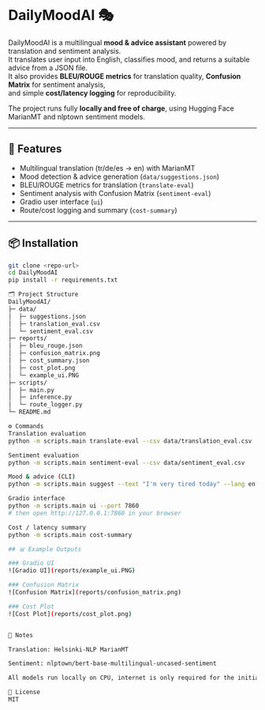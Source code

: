 # DailyMoodAI 🎭

DailyMoodAI is a multilingual **mood & advice assistant** powered by translation and sentiment analysis.  
It translates user input into English, classifies mood, and returns a suitable advice from a JSON file.  
It also provides **BLEU/ROUGE metrics** for translation quality, **Confusion Matrix** for sentiment analysis,  
and simple **cost/latency logging** for reproducibility.  

The project runs fully **locally and free of charge**, using Hugging Face MarianMT and nlptown sentiment models.

---

## 🚀 Features
- Multilingual translation (tr/de/es → en) with MarianMT
- Mood detection & advice generation (`data/suggestions.json`)
- BLEU/ROUGE metrics for translation (`translate-eval`)
- Sentiment analysis with Confusion Matrix (`sentiment-eval`)
- Gradio user interface (`ui`)
- Route/cost logging and summary (`cost-summary`)

---

## 📦 Installation

```bash
git clone <repo-url>
cd DailyMoodAI
pip install -r requirements.txt

🗂️ Project Structure
DailyMoodAI/
├─ data/
│  ├─ suggestions.json
│  ├─ translation_eval.csv
│  └─ sentiment_eval.csv
├─ reports/
│  ├─ bleu_rouge.json
│  ├─ confusion_matrix.png
│  ├─ cost_summary.json
│  ├─ cost_plot.png
│  └─ example_ui.PNG
├─ scripts/
│  ├─ main.py
│  ├─ inference.py
│  └─ route_logger.py
└─ README.md

⚙️ Commands
Translation evaluation
python -m scripts.main translate-eval --csv data/translation_eval.csv

Sentiment evaluation
python -m scripts.main sentiment-eval --csv data/sentiment_eval.csv

Mood & advice (CLI)
python -m scripts.main suggest --text "I'm very tired today" --lang en

Gradio interface
python -m scripts.main ui --port 7860
# then open http://127.0.0.1:7860 in your browser

Cost / latency summary
python -m scripts.main cost-summary

## 📊 Example Outputs

### Gradio UI
![Gradio UI](reports/example_ui.PNG)

### Confusion Matrix
![Confusion Matrix](reports/confusion_matrix.png)

### Cost Plot
![Cost Plot](reports/cost_plot.png)


📑 Notes

Translation: Helsinki-NLP MarianMT

Sentiment: nlptown/bert-base-multilingual-uncased-sentiment

All models run locally on CPU, internet is only required for the initial download.

📝 License
MIT
